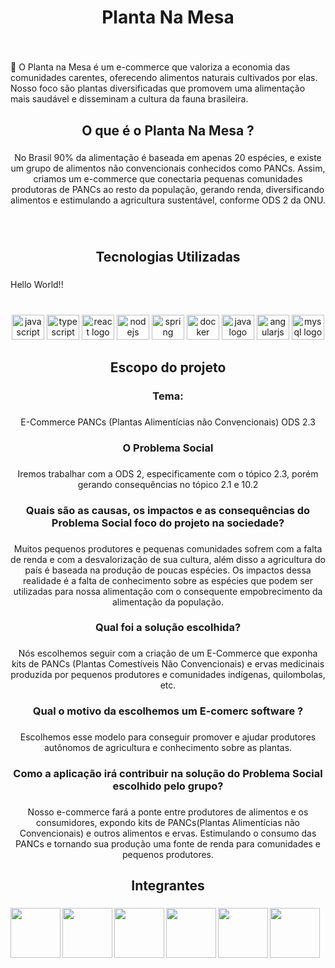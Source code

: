 
<h1 align="center">Planta Na Mesa</h1>

###

<br clear="both">

<p align="left"> 
  🌱 O Planta na Mesa é um e-commerce que valoriza a economia das comunidades carentes, oferecendo alimentos naturais cultivados por elas. Nosso foco são plantas diversificadas que promovem uma alimentação mais saudável e disseminam a cultura da fauna brasileira.
  </p>

###

<h2 align="center">O que é o Planta Na Mesa ?</h2>

###

<p align="center">No Brasil 90% da alimentação é baseada em apenas 20 espécies, e existe um grupo de alimentos não convencionais conhecidos como PANCs. Assim, criamos um e-commerce que conectaria pequenas comunidades produtoras de PANCs ao resto da população, gerando renda, diversificando alimentos e estimulando a agricultura sustentável, conforme ODS 2 da ONU.</p>

###

<br clear="both">

<h2 align="center">Tecnologias Utilizadas</h2>

###

<p align="left">Hello World!!</p>

###

<br clear="both">

<div align="center">
  <img src="https://cdn.jsdelivr.net/gh/devicons/devicon/icons/javascript/javascript-original.svg" height="40" width="52" alt="javascript logo"  />
  <img src="https://cdn.jsdelivr.net/gh/devicons/devicon/icons/typescript/typescript-original.svg" height="40" width="52" alt="typescript logo"  />
  <img src="https://cdn.jsdelivr.net/gh/devicons/devicon/icons/react/react-original.svg" height="40" width="52" alt="react logo"  />
  <img src="https://cdn.jsdelivr.net/gh/devicons/devicon/icons/nodejs/nodejs-original.svg" height="40" width="52" alt="nodejs logo"  />
  <img src="https://cdn.jsdelivr.net/gh/devicons/devicon/icons/spring/spring-original.svg" height="40" width="52" alt="spring logo"  />
  <img src="https://cdn.jsdelivr.net/gh/devicons/devicon/icons/docker/docker-original.svg" height="40" width="52" alt="docker logo"  />
  <img src="https://cdn.jsdelivr.net/gh/devicons/devicon/icons/java/java-original.svg" height="40" width="52" alt="java logo"  />
  <img src="https://cdn.jsdelivr.net/gh/devicons/devicon/icons/angularjs/angularjs-original.svg" height="40" width="52" alt="angularjs logo"  />
  <img src="https://cdn.jsdelivr.net/gh/devicons/devicon/icons/mysql/mysql-original.svg" height="40" width="52" alt="mysql logo"  />
</div>

###

<h2 align="center">Escopo do projeto</h2>

###

<h3 align="center">Tema:</h3>

###

<p align="center">E-Commerce PANCs (Plantas Alimentícias não Convencionais)  ODS 2.3</p>

###

<p align="left"></p>

###

<h3 align="center">O Problema Social</h3>

###

<p align="center">Iremos trabalhar com a ODS 2, especificamente com o tópico 2.3, porém gerando consequências no tópico 2.1 e 10.2</p>

###

<p align="left"></p>

###

<h3 align="center">Quais são as causas, os impactos e as consequências do Problema Social foco do projeto na sociedade?</h3>

###

<p align="center">Muitos pequenos produtores e pequenas comunidades sofrem com a falta de renda e com a desvalorização de sua cultura, além disso a agricultura do país é baseada na produção de poucas espécies. Os impactos dessa realidade é a falta de conhecimento sobre as espécies que podem ser utilizadas para nossa alimentação com o consequente empobrecimento da alimentação da população.</p>

###

<p align="left"></p>

###

<h3 align="center">Qual foi a solução escolhida?</h3>

###

<p align="center">Nós escolhemos seguir com a criação de um E-Commerce que exponha kits de PANCs (Plantas Comestíveis Não Convencionais) e ervas medicinais produzida por pequenos produtores e comunidades indígenas, quilombolas, etc.</p>

###

<p align="left"></p>

###

<h3 align="center">Qual o motivo da escolhemos um E-comerc software ?</h3>

###

<p align="center">Escolhemos esse modelo para conseguir promover e ajudar produtores autônomos de agricultura e conhecimento sobre as plantas.</p>

###

<p align="left"></p>

###

<h3 align="center">Como a aplicação irá contribuir na solução do Problema Social escolhido pelo grupo?</h3>

###

<p align="center">Nosso e-commerce fará a ponte entre produtores de alimentos e os consumidores, expondo kits de PANCs(Plantas Alimentícias não Convencionais) e outros alimentos e ervas. Estimulando o consumo das PANCs e tornando sua produção uma fonte de renda para comunidades e pequenos produtores.</p>

###

<h2 align="center">Integrantes</h2>

###

<img align="left" height="80" src="https://pps.whatsapp.net/v/t61.24694-24/328725920_2207318512786245_1976611167259730639_n.jpg?ccb=11-4&oh=01_AdSh_pB_s08AgnXEnAteyzdzPEE-lXRWVWdxnnI6ZKojyw&oe=6468BCA4"  />

###

<img align="left" height="80" src="https://pps.whatsapp.net/v/t61.24694-24/343061671_618448256504464_7437101379166411227_n.jpg?ccb=11-4&oh=01_AdShXksBtItM50boNaOuRwT6LgibX38TEmw-wn7-tKckAg&oe=6468C0D9"  />

###

<img align="left" height="80" src="https://avatars.githubusercontent.com/u/123428616?v=4"  />

###

<img align="left" height="80" src="https://i.imgflip.com/65efzo.gif"  />

###

<img align="left" height="80" src="https://avatars.githubusercontent.com/u/100323487?v=4"  />

###

<img align="left" height="80" src="https://media.licdn.com/dms/image/C4D03AQGBADMNIjcS8w/profile-displayphoto-shrink_800_800/0/1650401786288?e=1689206400&v=beta&t=KjXL_r_W9aMx8_tK1MdnseXo1AY4BVsywfdFej7x6Cc"  />

###

